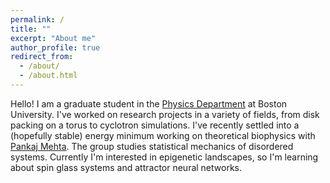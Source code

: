 ```yaml
---
permalink: /
title: ""
excerpt: "About me"
author_profile: true
redirect_from: 
  - /about/
  - /about.html
---
```


Hello! I am a graduate student in the [Physics Department](http://physics.bu.edu/) at Boston University. I've worked on research projects in a variety of fields, from disk packing on a torus to cyclotron simulations. I've recently settled into a (hopefully stable) energy minimum working on theoretical biophysics with [Pankaj Mehta](http://physics.bu.edu/~pankajm/). The group studies statistical mechanics of disordered systems. Currently I'm interested in epigenetic landscapes, so I'm learning about spin glass systems and attractor neural networks.